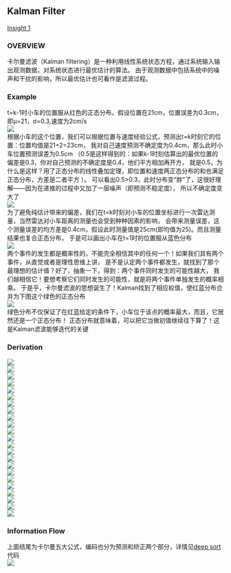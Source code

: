 ## Kalman Filter
[Insight 1](http://www.bzarg.com/p/how-a-kalman-filter-works-in-pictures/)  
### OVERVIEW  
卡尔曼滤波（Kalman filtering）是一种利用线性系统状态方程，通过系统输入输出观测数据，对系统状态进行最优估计的算法。
由于观测数据中包括系统中的噪声和干扰的影响，所以最优估计也可看作是滤波过程。  
### Example
t=k-1时小车的位置服从红色的正态分布。假设位置在21cm，位置误差为0.3cm，即μ=21，σ=0.3,速度为2cm/s  
![](src/Oth_0.png)  
根据小车的这个位置，我们可以根据位置与速度经验公式，预测出t=k时刻它的位置：位置均值是21+2=23cm，
我对自己速度预测不确定度为0.4cm，那么此时小车位置预测误差为0.5cm
（0.5是这样得到的：如果k-1时刻估算出的最优位置的偏差是0.3，你对自己预测的不确定度是0.4，他们平方相加再开方，
就是0.5，为什么是这样？用了正态分布的线性叠加定理，即位置和速度两正态分布的和也满足正态分布，方差是二者平方 ）。
可以看出0.5>0.3，此时分布变“胖”了，这很好理解——因为在递推的过程中又加了一层噪声（即预测不稳定度），
所以不确定度变大了  
![](src/Oth_1.png)  
为了避免纯估计带来的偏差，我们在t=k时刻对小车的位置坐标进行一次雷达测量，当然雷达对小车距离的测量也会受到种种因素的影响，
会带来测量误差，这个测量误差的均方差是0.4cm，假设此时测量值是25cm(即均值为25)。而且测量结果也复合正态分布，
于是可以画出小车在t=1时的位置服从蓝色分布  
![](src/Oth_2.png)  
两个事件的发生都是概率性的，不能完全相信其中的任何一个！如果我们具有两个事件，从直觉或者是理性思维上讲，
是不是认定两个事件都发生，就找到了那个最理想的估计值？好了，抽象一下，得到：两个事件同时发生的可能性越大，
我们越相信它！要想考察它们同时发生的可能性，就是将两个事件单独发生的概率相乘。
于是乎，卡尔曼滤波的思想诞生了！Kalman找到了相应权值，使红蓝分布合并为下图这个绿色的正态分布  
![](src/Oth_3.png)  
绿色分布不仅保证了在红蓝给定的条件下，小车位于该点的概率最大，而且，它居然还是一个正态分布！
正态分布就意味着，可以把它当做初值继续往下算了！这是Kalman滤波能够迭代的关键  
### Derivation
![](src/Oth_4.png)  
![](src/Oth_5.png)  
![](src/Oth_6.png)  
![](src/Oth_7.png)  
![](src/Oth_8.png)  
![](src/Oth_9.png)  
![](src/Oth_10.png)  
![](src/Oth_12.png)  
![](src/Oth_13.png)  
![](src/Oth_14.png)  
![](src/Oth_15.png)  
![](src/Oth_16.png)  
![](src/Oth_17.png)  
![](src/Oth_18.png)  
![](src/Oth_19.png)  
![](src/Oth_20.png)  
![](src/Oth_21.png)  
![](src/Oth_22.png)  
![](src/Oth_23.png)  
![](src/Oth_24.png)  
![](src/Oth_25.png)  
![](src/Oth_26.png)  
![](src/Oth_27.png)  
### Information Flow  
上面结尾为卡尔曼五大公式，编码也分为预测和矫正两个部分，详情见[deep sort](https://github.com/nwojke/deep_sort)代码  
![](src/Oth_28.png)